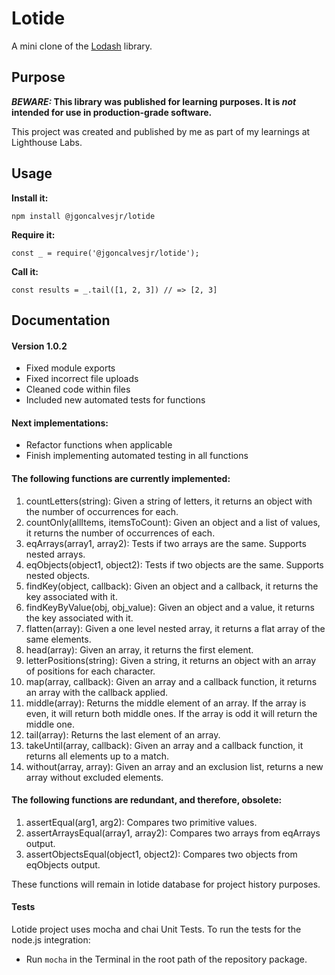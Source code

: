 # Lotide

A mini clone of the [Lodash](https://lodash.com) library.

## Purpose

**_BEWARE:_ This library was published for learning purposes. It is _not_ intended for use in production-grade software.**

This project was created and published by me as part of my learnings at Lighthouse Labs. 

## Usage

**Install it:**

`npm install @jgoncalvesjr/lotide`

**Require it:**

`const _ = require('@jgoncalvesjr/lotide');`

**Call it:**

`const results = _.tail([1, 2, 3]) // => [2, 3]`

## Documentation

#### Version 1.0.2

* Fixed module exports
* Fixed incorrect file uploads
* Cleaned code within files
* Included new automated tests for functions

#### Next implementations:

* Refactor functions when applicable
* Finish implementing automated testing in all functions

#### The following functions are currently implemented:

1. countLetters(string): Given a string of letters, it returns an object with the number of occurrences for each.
2. countOnly(allItems, itemsToCount): Given an object and a list of values, it returns the number of occurrences of each.
3. eqArrays(array1, array2): Tests if two arrays are the same. Supports nested arrays.
4. eqObjects(object1, object2): Tests if two objects are the same. Supports nested objects.
5. findKey(object, callback): Given an object and a callback, it returns the key associated with it.
6. findKeyByValue(obj, obj_value): Given an object and a value, it returns the key associated with it.
7. flatten(array): Given a one level nested array, it returns a flat array of the same elements.
8. head(array): Given an array, it returns the first element.
9. letterPositions(string): Given a string, it returns an object with an array of positions for each character.
10. map(array, callback): Given an array and a callback function, it returns an array with the callback applied.
11. middle(array): Returns the middle element of an array. If the array is even, it will return both middle ones. If the array is odd it will return the middle one.
12. tail(array): Returns the last element of an array.
13. takeUntil(array, callback): Given an array and a callback function, it returns all elements up to a match.
14. without(array, array): Given an array and an exclusion list, returns a new array without excluded elements.

#### The following functions are redundant, and therefore, obsolete:

1. assertEqual(arg1, arg2): Compares two primitive values.
2. assertArraysEqual(array1, array2): Compares two arrays from eqArrays output.
3. assertObjectsEqual(object1, object2): Compares two objects from eqObjects output.

These functions will remain in lotide database for project history purposes.

#### Tests

Lotide project uses mocha and chai Unit Tests. To run the tests for the node.js integration:

* Run `mocha` in the Terminal in the root path of the repository package.